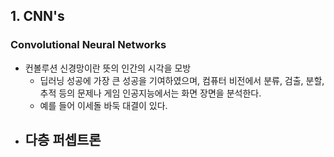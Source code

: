 ## 1. CNN's
### Convolutional Neural Networks
- 컨볼루션 신경망이란 뜻의 인간의 시각을 모방
	- 딥러닝 성공에 가장 큰 성공을 기여하였으며, 컴퓨터 비전에서 분류, 검출, 분할, 추적 등의 문제나 게임 인공지능에서는 화면 장면을 분석한다.
	- 예를 들어 이세돌 바둑 대결이 있다.
- 다층 퍼셉트론
	- 